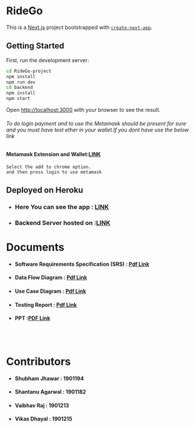 # RideGo
This is a [Next.js](https://nextjs.org/) project bootstrapped with [`create-next-app`](https://github.com/vercel/next.js/tree/canary/packages/create-next-app).

## Getting Started

First, run the development server:

```bash
cd RideGo-project
npm install
npm run dev
cd backend
npm install
npm start
```

Open [http://localhost:3000](http://localhost:3000) with your browser to see the result.

###### To do login  payment and to use the Metamask should be present for sure and you must have test ether in your wallet.If you dont have use the below link
#### Metamask Extension and Wallet:[LINK](https://chrome.google.com/webstore/detail/metamask/nkbihfbeogaeaoehlefnkodbefgpgknn?hl=en)
```
Select the add to chrome option.
and then press login to use metamask

```




## Deployed on Heroku

- ### Here You can see the app : [LINK](https://ride-go-frontend.herokuapp.com/)

- ### Backend Server hosted on :[LINK](https://ride-go-backend.herokuapp.com/)



# Documents
- #### Software Requirements Specification (SRS) : [Pdf Link](https://docs.google.com/document/d/13ctW_9F0-l-7_JH4q7pc3jDr45CWG9Zh/edit?usp=sharing&ouid=103063758416728946014&rtpof=true&sd=true)
- #### Data Flow Diagram : [Pdf Link](https://drive.google.com/file/d/16p1A_pf6t-7IDvSdCKDH7zTyBGyeAKFW/view?usp=sharing)
- #### Use Case Diagram : [Pdf Link](https://drive.google.com/file/d/1nQykvBAYENfiMXO4LlcA2L2lZPTL2bD9/view?usp=sharing)
- #### Testing Report : [Pdf Link](https://docs.google.com/document/d/1MVmp5RrzZvlWQNLSuw9Qa7d7ug6m_hCfQekmbkFuTdk/edit?usp=sharing)
- #### PPT :[PDF Link](https://docs.google.com/document/d/1owDteT3XcIEtn6bqElXAo6-nYHHd3mrH/edit?usp=sharing&ouid=103063758416728946014&rtpof=true&sd=true)


<br>
<br>


# Contributors
- #### Shubham Jhawar : 1901194
- #### Shantanu Agarwal : 1901182
- #### Vaibhav Raj : 1901213
- #### Vikas Dhayal : 1901215
